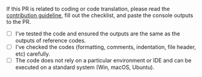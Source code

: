 If this PR is related to coding or code translation, please read the [contribution guideline](https://github.com/krahets/hello-algo/issues/15#issue-1464069591), fill out the checklist, and paste the console outputs to the PR.

- [ ] I've tested the code and ensured the outputs are the same as the outputs of reference codes.
- [ ] I've checked the codes (formatting, comments, indentation, file header, etc) carefully.
- [ ] The code does not rely on a particular environment or IDE and can be executed on a standard system (Win, macOS, Ubuntu).
